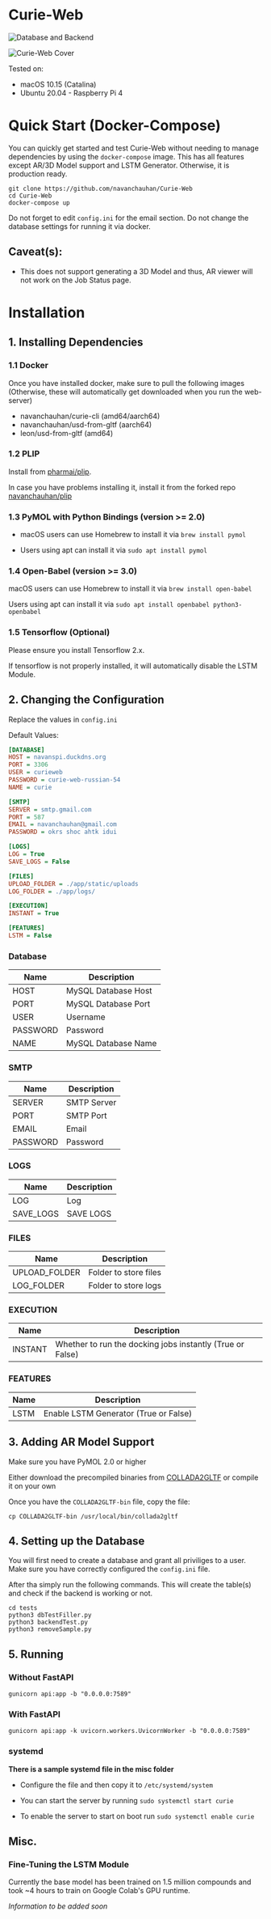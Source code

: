 # Curie-Web

![Database and Backend](https://github.com/navanchauhan/Curie-Web/workflows/Test%20Database%20and%20Backend/badge.svg)

![Curie-Web Cover](./misc/Title.png)

Tested on: 
* macOS 10.15 (Catalina)
* Ubuntu 20.04 - Raspberry Pi 4

# Quick Start (Docker-Compose)

You can quickly get started and test Curie-Web without needing to manage dependencies by using the `docker-compose` image. This has all features except AR/3D Model support and LSTM Generator. Otherwise, it is production ready.


```
git clone https://github.com/navanchauhan/Curie-Web
cd Curie-Web
docker-compose up
```

Do not forget to edit `config.ini` for the email section. Do not change the database settings for running it via docker. 

## Caveat(s):

* This does not support generating a 3D Model and thus, AR viewer will not work on the Job Status page.

# Installation

## 1. Installing Dependencies

### 1.1 Docker

Once you have installed docker, make sure to pull the following images (Otherwise, these will automatically get downloaded when you run the web-server)

* navanchauhan/curie-cli (amd64/aarch64)
* navanchauhan/usd-from-gltf (aarch64)
* leon/usd-from-gltf (amd64)

### 1.2 PLIP

Install from [pharmai/plip](https://github.com/pharmai/plip). 

In case you have problems installing it, install it from the forked repo [navanchauhan/plip](https://github.com/navanchauhan/plip)

### 1.3 PyMOL with Python Bindings (version >= 2.0)

* macOS users can use Homebrew to install it via `brew install pymol`

* Users using apt can install it via `sudo apt install pymol`

### 1.4 Open-Babel (version >= 3.0)

macOS users can use Homebrew to install it via `brew install open-babel`

Users using apt can install it via `sudo apt install openbabel python3-openbabel`

### 1.5 Tensorflow (Optional)

Please ensure you install Tensorflow 2.x.

If tensorflow is not properly installed, it will automatically disable the LSTM Module.

## 2. Changing the Configuration

Replace the values in `config.ini`

Default Values:
```ini
[DATABASE]
HOST = navanspi.duckdns.org
PORT = 3306
USER = curieweb
PASSWORD = curie-web-russian-54
NAME = curie

[SMTP]
SERVER = smtp.gmail.com
PORT = 587
EMAIL = navanchauhan@gmail.com
PASSWORD = okrs shoc ahtk idui

[LOGS]
LOG = True
SAVE_LOGS = False 

[FILES]
UPLOAD_FOLDER = ./app/static/uploads
LOG_FOLDER = ./app/logs/

[EXECUTION]
INSTANT = True

[FEATURES]
LSTM = False
```

### **Database**
| Name     | Description         |
|----------|---------------------|
| HOST     | MySQL Database Host |
| PORT     | MySQL Database Port |
| USER     | Username            |
| PASSWORD | Password            |
| NAME     | MySQL Database Name |

### **SMTP**
| Name     | Description |
|----------|-------------|
| SERVER   | SMTP Server |
| PORT     | SMTP Port   |
| EMAIL    | Email       |
| PASSWORD | Password    |

### **LOGS**
| Name      | Description |
|-----------|-------------|
| LOG       | Log         |
| SAVE_LOGS | SAVE LOGS   |

### **FILES**
| Name          | Description           |
|---------------|-----------------------|
| UPLOAD_FOLDER | Folder to store files |
| LOG_FOLDER    | Folder to store logs  |

### **EXECUTION**
| Name          | Description           |
|---------------|-----------------------|
| INSTANT | Whether to run the docking jobs instantly (True or False) |

### **FEATURES**
| Name          | Description           |
|---------------|-----------------------|
| LSTM | Enable LSTM Generator (True or False) |


## 3. Adding AR Model Support

Make sure you have PyMOL 2.0 or higher


Either download the precompiled binaries from  [COLLADA2GLTF](https://github.com/KhronosGroup/COLLADA2GLTF) or compile it on your own


Once you have the `COLLADA2GLTF-bin` file, copy the file:

```
cp COLLADA2GLTF-bin /usr/local/bin/collada2gltf
```          

## 4. Setting up the Database

You will first need to create a database and grant all priviliges to a user. Make sure you have correctly configured the `config.ini` file. 

After tha simply run the following commands. This will create the table(s) and check if the backend is working or not.

```
cd tests
python3 dbTestFiller.py
python3 backendTest.py
python3 removeSample.py
```

## 5. Running 

### Without FastAPI

`gunicorn api:app -b "0.0.0.0:7589"`

### With FastAPI

`gunicorn api:app -k uvicorn.workers.UvicornWorker -b "0.0.0.0:7589"`

### systemd

**There is a sample systemd file in the misc folder**

* Configure the file and then copy it to `/etc/systemd/system`

* You can start the server by running `sudo systemctl start curie`

* To enable the server to start on boot run `sudo systemctl enable curie`


## Misc.

### Fine-Tuning the LSTM Module

Currently the base model has been trained on 1.5 million compounds and took ~4 hours to train on Google Colab's GPU runtime.

*Information to be added soon*